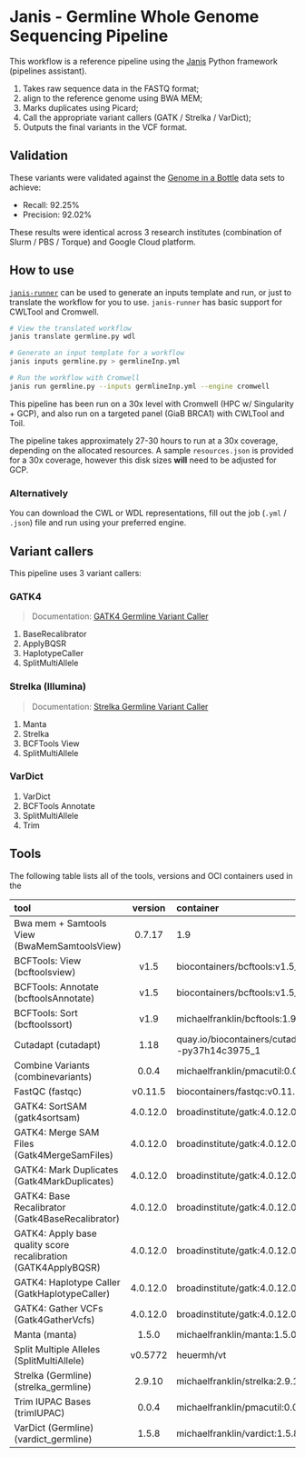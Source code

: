 # Janis - Germline Whole Genome Sequencing Pipeline

This workflow is a reference pipeline using the [Janis](https://github.com/PMCC-BioinformaticsCore/janis) Python framework (pipelines assistant). 
    
1. Takes raw sequence data in the FASTQ format;
2. align to the reference genome using BWA MEM;
3. Marks duplicates using Picard;
4. Call the appropriate variant callers (GATK / Strelka / VarDict);
5. Outputs the final variants in the VCF format. 

## Validation

These variants were validated against the [Genome in a Bottle](https://github.com/PMCC-BioinformaticsCore/janis-workshops#data)
data sets to achieve:

- Recall: 92.25%
- Precision: 92.02%

These results were identical across 3 research institutes (combination of Slurm / PBS / Torque) 
and Google Cloud platform.

## How to use

[`janis-runner`](https://github.com/PMCC-BioinformaticsCore/janis-runner) can be used to generate an inputs template and run, or just to translate the 
workflow for you to use. `janis-runner` has basic support for CWLTool and Cromwell.

```bash
# View the translated workflow
janis translate germline.py wdl

# Generate an input template for a workflow
janis inputs germline.py > germlineInp.yml

# Run the workflow with Cromwell
janis run germline.py --inputs germlineInp.yml --engine cromwell
```

This pipeline has been run on a 30x level with
Cromwell (HPC w/ Singularity + GCP), and also run on a targeted panel (GiaB BRCA1) with
CWLTool and Toil. 

The pipeline takes approximately 27-30 hours to run at a 30x coverage,
depending on the allocated resources. A sample `resources.json` is provided for a 30x coverage, 
however this disk sizes **will** need to be adjusted for GCP.


### Alternatively

You can download the CWL or WDL representations, fill out the job (`.yml` / `.json`) file
and run using your preferred engine. 


## Variant callers

This pipeline uses 3 variant callers:

### GATK4

> Documentation: [GATK4 Germline Variant Caller](https://janis.readthedocs.io/en/latest/tools/bioinformatics/variant%20callers/gatk4_variantcaller.html)

1. BaseRecalibrator
1. ApplyBQSR
1. HaplotypeCaller
1. SplitMultiAllele


### Strelka (Illumina)

> Documentation: [Strelka Germline Variant Caller](https://janis.readthedocs.io/en/latest/tools/bioinformatics/variant%20callers/strelkagermlinevariantcaller.html)

1. Manta
1. Strelka
1. BCFTools View
1. SplitMultiAllele


### VarDict

1. VarDict
1. BCFTools Annotate
1. SplitMultiAllele
1. Trim 


## Tools

The following table lists all of the tools, versions and OCI containers used in the 

| tool                                                            | version     | container |
| :-------------------------------------------------------------- |:----------: | :--------------------------------------------------- |
| Bwa mem + Samtools View (BwaMemSamtoolsView)                    | 0.7.17|1.9  | michaelfranklin/bwasamtools:0.7.17-1.9 |
| BCFTools: View (bcftoolsview)                                   | v1.5        | biocontainers/bcftools:v1.5_cv2 |
| BCFTools: Annotate (bcftoolsAnnotate)                           | v1.5        | biocontainers/bcftools:v1.5_cv2 |
| BCFTools: Sort (bcftoolssort)                                   | v1.9        | michaelfranklin/bcftools:1.9 |
| Cutadapt (cutadapt)                                             | 1.18        | quay.io/biocontainers/cutadapt:1.18--py37h14c3975_1 |
| Combine Variants (combinevariants)                              | 0.0.4       | michaelfranklin/pmacutil:0.0.4 |
| FastQC (fastqc)                                                 | v0.11.5     | biocontainers/fastqc:v0.11.5_cv3 |
| GATK4: SortSAM (gatk4sortsam)                                   | 4.0.12.0    | broadinstitute/gatk:4.0.12.0 |
| GATK4: Merge SAM Files (Gatk4MergeSamFiles)                     | 4.0.12.0    | broadinstitute/gatk:4.0.12.0 |
| GATK4: Mark Duplicates (Gatk4MarkDuplicates)                    | 4.0.12.0    | broadinstitute/gatk:4.0.12.0 |
| GATK4: Base Recalibrator (Gatk4BaseRecalibrator)                | 4.0.12.0    | broadinstitute/gatk:4.0.12.0 |
| GATK4: Apply base quality score recalibration (GATK4ApplyBQSR)  | 4.0.12.0    | broadinstitute/gatk:4.0.12.0 |
| GATK4: Haplotype Caller (GatkHaplotypeCaller)                   | 4.0.12.0    | broadinstitute/gatk:4.0.12.0 |
| GATK4: Gather VCFs (Gatk4GatherVcfs)                            | 4.0.12.0    | broadinstitute/gatk:4.0.12.0 |
| Manta (manta)                                                   | 1.5.0       | michaelfranklin/manta:1.5.0 |
| Split Multiple Alleles (SplitMultiAllele)                       | v0.5772     | heuermh/vt |
| Strelka (Germline) (strelka_germline)                           | 2.9.10      | michaelfranklin/strelka:2.9.10 |
| Trim IUPAC Bases (trimIUPAC)                                    | 0.0.4       | michaelfranklin/pmacutil:0.0.4 |
| VarDict (Germline) (vardict_germline)                           | 1.5.8       | michaelfranklin/vardict:1.5.8 | 